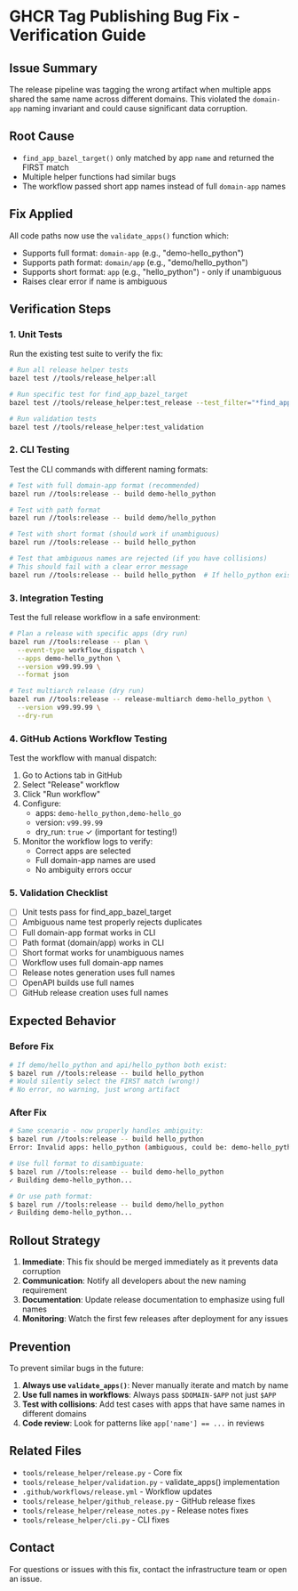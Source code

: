 # GHCR Tag Publishing Bug Fix - Verification Guide

## Issue Summary
The release pipeline was tagging the wrong artifact when multiple apps shared the same name across different domains. This violated the `domain-app` naming invariant and could cause significant data corruption.

## Root Cause
- `find_app_bazel_target()` only matched by app `name` and returned the FIRST match
- Multiple helper functions had similar bugs
- The workflow passed short app names instead of full `domain-app` names

## Fix Applied
All code paths now use the `validate_apps()` function which:
- Supports full format: `domain-app` (e.g., "demo-hello_python")
- Supports path format: `domain/app` (e.g., "demo/hello_python")  
- Supports short format: `app` (e.g., "hello_python") - only if unambiguous
- Raises clear error if name is ambiguous

## Verification Steps

### 1. Unit Tests
Run the existing test suite to verify the fix:

```bash
# Run all release helper tests
bazel test //tools/release_helper:all

# Run specific test for find_app_bazel_target
bazel test //tools/release_helper:test_release --test_filter="*find_app_bazel_target*"

# Run validation tests
bazel test //tools/release_helper:test_validation
```

### 2. CLI Testing
Test the CLI commands with different naming formats:

```bash
# Test with full domain-app format (recommended)
bazel run //tools:release -- build demo-hello_python

# Test with path format
bazel run //tools:release -- build demo/hello_python

# Test with short format (should work if unambiguous)
bazel run //tools:release -- build hello_python

# Test that ambiguous names are rejected (if you have collisions)
# This should fail with a clear error message
bazel run //tools:release -- build hello_python  # If hello_python exists in multiple domains
```

### 3. Integration Testing
Test the full release workflow in a safe environment:

```bash
# Plan a release with specific apps (dry run)
bazel run //tools:release -- plan \
  --event-type workflow_dispatch \
  --apps demo-hello_python \
  --version v99.99.99 \
  --format json

# Test multiarch release (dry run)
bazel run //tools:release -- release-multiarch demo-hello_python \
  --version v99.99.99 \
  --dry-run
```

### 4. GitHub Actions Workflow Testing
Test the workflow with manual dispatch:

1. Go to Actions tab in GitHub
2. Select "Release" workflow
3. Click "Run workflow"
4. Configure:
   - apps: `demo-hello_python,demo-hello_go`
   - version: `v99.99.99`
   - dry_run: `true` ✓ (important for testing!)
5. Monitor the workflow logs to verify:
   - Correct apps are selected
   - Full domain-app names are used
   - No ambiguity errors occur

### 5. Validation Checklist
- [ ] Unit tests pass for find_app_bazel_target
- [ ] Ambiguous name test properly rejects duplicates
- [ ] Full domain-app format works in CLI
- [ ] Path format (domain/app) works in CLI
- [ ] Short format works for unambiguous names
- [ ] Workflow uses full domain-app names
- [ ] Release notes generation uses full names
- [ ] OpenAPI builds use full names
- [ ] GitHub release creation uses full names

## Expected Behavior

### Before Fix
```bash
# If demo/hello_python and api/hello_python both exist:
$ bazel run //tools:release -- build hello_python
# Would silently select the FIRST match (wrong!)
# No error, no warning, just wrong artifact
```

### After Fix
```bash
# Same scenario - now properly handles ambiguity:
$ bazel run //tools:release -- build hello_python
Error: Invalid apps: hello_python (ambiguous, could be: demo-hello_python, api-hello_python).

# Use full format to disambiguate:
$ bazel run //tools:release -- build demo-hello_python
✓ Building demo-hello_python...

# Or use path format:
$ bazel run //tools:release -- build demo/hello_python
✓ Building demo-hello_python...
```

## Rollout Strategy

1. **Immediate**: This fix should be merged immediately as it prevents data corruption
2. **Communication**: Notify all developers about the new naming requirement
3. **Documentation**: Update release documentation to emphasize using full names
4. **Monitoring**: Watch the first few releases after deployment for any issues

## Prevention

To prevent similar bugs in the future:

1. **Always use `validate_apps()`**: Never manually iterate and match by name
2. **Use full names in workflows**: Always pass `$DOMAIN-$APP` not just `$APP`
3. **Test with collisions**: Add test cases with apps that have same names in different domains
4. **Code review**: Look for patterns like `app['name'] == ...` in reviews

## Related Files
- `tools/release_helper/release.py` - Core fix
- `tools/release_helper/validation.py` - validate_apps() implementation
- `.github/workflows/release.yml` - Workflow updates
- `tools/release_helper/github_release.py` - GitHub release fixes
- `tools/release_helper/release_notes.py` - Release notes fixes
- `tools/release_helper/cli.py` - CLI fixes

## Contact
For questions or issues with this fix, contact the infrastructure team or open an issue.
